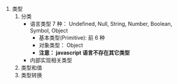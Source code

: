 1. 类型
    1. 分类
        - 语言类型 7 种： Undefined, Null, String, Number, Boolean, Symbol, Object
            - 基本类型(Primitive): 前 6 种
            - 对象类型： Object
            - **注意： javascript 语言不存在其它类型**
        - 内部实现相关类型
    2. 类型和值
    3. 类型转换
